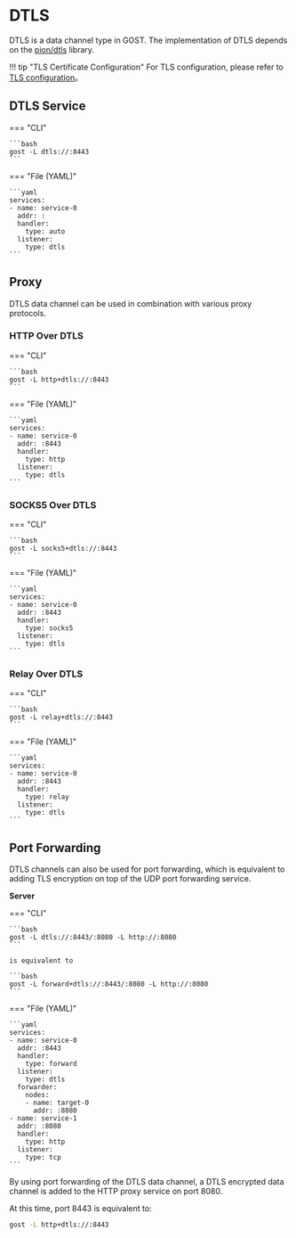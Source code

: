 # DTLS

DTLS is a data channel type in GOST. The implementation of DTLS depends on the [pion/dtls](https://github.com/pion/dtls) library.

!!! tip "TLS Certificate Configuration"
    For TLS configuration, please refer to [TLS configuration](/en/tutorials/tls/)。


## DTLS Service

=== "CLI"

    ```bash
    gost -L dtls://:8443
    ```

=== "File (YAML)"

    ```yaml
    services:
    - name: service-0
      addr: :
      handler:
        type: auto
      listener:
        type: dtls
    ```

## Proxy

DTLS data channel can be used in combination with various proxy protocols.

### HTTP Over DTLS

=== "CLI"

    ```bash
    gost -L http+dtls://:8443
    ```

=== "File (YAML)"

    ```yaml
    services:
    - name: service-0
      addr: :8443
      handler:
        type: http
      listener:
        type: dtls
    ```

### SOCKS5 Over DTLS

=== "CLI"

    ```bash
    gost -L socks5+dtls://:8443
    ```

=== "File (YAML)"

    ```yaml
    services:
    - name: service-0
      addr: :8443
      handler:
        type: socks5
      listener:
        type: dtls
    ```

### Relay Over DTLS

=== "CLI"

    ```bash
    gost -L relay+dtls://:8443
    ```

=== "File (YAML)"

    ```yaml
    services:
    - name: service-0
      addr: :8443
      handler:
        type: relay
      listener:
        type: dtls
    ```

## Port Forwarding

DTLS channels can also be used for port forwarding, which is equivalent to adding TLS encryption on top of the UDP port forwarding service.

**Server**

=== "CLI"

    ```bash
    gost -L dtls://:8443/:8080 -L http://:8080
    ```

    is equivalent to

    ```bash
    gost -L forward+dtls://:8443/:8080 -L http://:8080
    ```

=== "File (YAML)"

    ```yaml
    services:
    - name: service-0
      addr: :8443
      handler:
        type: forward
      listener:
        type: dtls
      forwarder:
        nodes:
        - name: target-0
          addr: :8080
    - name: service-1
      addr: :8080
      handler:
        type: http
      listener:
        type: tcp
    ```

By using port forwarding of the DTLS data channel, a DTLS encrypted data channel is added to the HTTP proxy service on port 8080.

At this time, port 8443 is equivalent to:

```bash
gost -L http+dtls://:8443
```